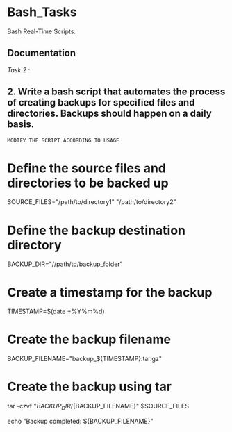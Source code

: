 # Bash_Tasks

Bash Real-Time Scripts.

## Documentation

*Task 2* : 

## 2.	Write a bash script that automates the process of creating backups for specified files and directories. Backups should happen on a daily basis.


```bash
MODIFY THE SCRIPT ACCORDING TO USAGE
```
# Define the source files and directories to be backed up
SOURCE_FILES="/path/to/directory1" "/path/to/directory2"

# Define the backup destination directory
BACKUP_DIR="//path/to/backup_folder"

# Create a timestamp for the backup
TIMESTAMP=$(date +%Y%m%d)

# Create the backup filename
BACKUP_FILENAME="backup_${TIMESTAMP}.tar.gz"

# Create the backup using tar
tar -czvf "${BACKUP_DIR}/${BACKUP_FILENAME}" $SOURCE_FILES

echo "Backup completed: ${BACKUP_FILENAME}"
